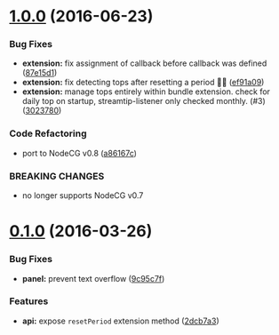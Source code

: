 <a name="1.0.0"></a>
# [1.0.0](https://github.com/SupportClass/lfg-streamtip/compare/v0.1.0...v1.0.0) (2016-06-23)


### Bug Fixes

* **extension:** fix assignment of callback before callback was defined ([87e15d1](https://github.com/SupportClass/lfg-streamtip/commit/87e15d1))
* **extension:** fix detecting tops after resetting a period 👀💦 ([ef91a09](https://github.com/SupportClass/lfg-streamtip/commit/ef91a09))
* **extension:** manage tops entirely within bundle extension. check for daily top on startup, streamtip-listener only checked monthly. (#3) ([3023780](https://github.com/SupportClass/lfg-streamtip/commit/3023780))


### Code Refactoring

* port to NodeCG v0.8 ([a86167c](https://github.com/SupportClass/lfg-streamtip/commit/a86167c))


### BREAKING CHANGES

* no longer supports NodeCG v0.7



<a name="0.1.0"></a>
# [0.1.0](https://github.com/SupportClass/lfg-streamtip/compare/9c95c7f...v0.1.0) (2016-03-26)


### Bug Fixes

* **panel:** prevent text overflow ([9c95c7f](https://github.com/SupportClass/lfg-streamtip/commit/9c95c7f))


### Features

* **api:** expose `resetPeriod` extension method ([2dcb7a3](https://github.com/SupportClass/lfg-streamtip/commit/2dcb7a3))



